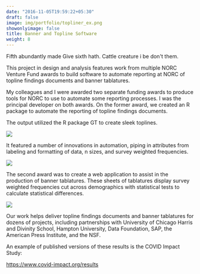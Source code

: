 ```yaml
---
date: "2016-11-05T19:59:22+05:30"
draft: false
image: img/portfolio/topliner_ex.png
showonlyimage: false
title: Banner and Topline Software
weight: 8
---
```


Fifth abundantly made Give sixth hath. Cattle creature i be don't them.
<!--more-->

This project in design and analysis features work from multiple NORC Venture Fund awards to build software to automate reporting at NORC of topline findings documents and banner tablatures.


My colleagues and I were awarded two separate funding awards to produce tools for NORC to use to automate some reporting processes. I was the principal developer on both awards. On the former award, we created an R package to automate the reporting of topline findings documents. 

 The output utilized the R package GT to create sleek toplines.

![](/img/portfolio/topline1.png)

It featured a number of innovations in automation, piping in attributes from labeling and formatting of data, n sizes, and survey weighted frequencies.

![](/img/portfolio/topliner_ex.png)

The second award was to create a web application to assist in the production of banner tablatures. These sheets of tablatures display survey weighted frequencies cut across demographics with statistical tests to calculate statistical differences.

![](/img/portfolio/banner.png)


Our work helps deliver topline findings documents and banner tablatures for dozens of projects, including partnerships with University of Chicago Harris and Divinity School, Hampton University, Data Foundation, SAP, the American Press Institute, and the NSF.

An example of published versions of these results is the COVID Impact Study:

https://www.covid-impact.org/results